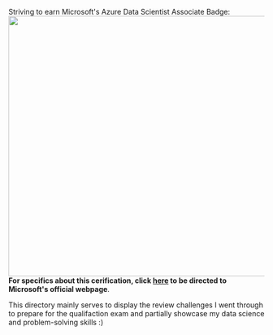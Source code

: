Striving to earn Microsoft's Azure Data Scientist Associate Badge: <br>
<img src="https://docs.microsoft.com/en-us/media/learn/certification/badges/microsoft-certified-associate-badge.svg" height=512 width=512><br>
<strong>For specifics about this cerification, click <a href="https://docs.microsoft.com/en-us/certifications/azure-data-scientist/">here</a> to be directed to Microsoft's official webpage</strong>.<br>

This directory mainly serves to display the review challenges I went through to prepare for the qualifaction exam and partially showcase my data science and problem-solving skills :) 
